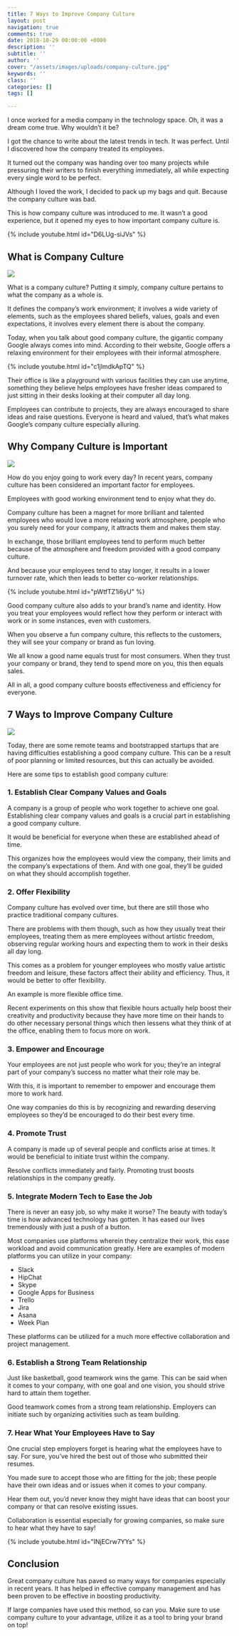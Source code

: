 ```yaml
---
title: 7 Ways to Improve Company Culture
layout: post
navigation: true
comments: true
date: 2018-10-29 00:00:00 +0000
description: ''
subtitle: ''
author: ''
cover: "/assets/images/uploads/company-culture.jpg"
keywords: ''
class: ''
categories: []
tags: []

---
```

I once worked for a media company in the technology space. Oh, it was a dream come true. Why wouldn’t it be?

I got the chance to write about the latest trends in tech. It was perfect. Until I discovered how the company treated its employees.

It turned out the company was handing over too many projects while pressuring their writers to finish everything immediately, all while expecting every single word to be perfect.

Although I loved the work, I decided to pack up my bags and quit. Because the company culture was bad.

This is how company culture was introduced to me. It wasn’t a good experience, but it opened my eyes to how important company culture is.

{% include youtube.html id="D6LUg-siJVs" %}

## What is Company Culture

![](/assets/images/uploads/company-culture-1.png)

What is a company culture? Putting it simply, company culture pertains to what the company as a whole is.

It defines the company’s work environment; it involves a wide variety of elements, such as the employees shared beliefs, values, goals and even expectations, it involves every element there is about the company.

Today, when you talk about good company culture, the gigantic company Google always comes into mind. According to their website, Google offers a relaxing environment for their employees with their informal atmosphere. 

{% include youtube.html id="c1jlmdkApTQ" %}

Their office is like a playground with various facilities they can use anytime, something they believe helps employees have fresher ideas compared to just sitting in their desks looking at their computer all day long.

Employees can contribute to projects, they are always encouraged to share ideas and raise questions. Everyone is heard and valued, that’s what makes Google’s company culture especially alluring.

## Why Company Culture is Important

![](/assets/images/uploads/company-culture-2.png)

How do you enjoy going to work every day? In recent years, company culture has been considered an important factor for employees. 

Employees with good working environment tend to enjoy what they do. 

Company culture has been a magnet for more brilliant and talented employees who would love a more relaxing work atmosphere, people who you surely need for your company, it attracts them and makes them stay.

In exchange, those brilliant employees tend to perform much better because of the atmosphere and freedom provided with a good company culture.

And because your employees tend to stay longer, it results in a lower turnover rate, which then leads to better co-worker relationships.

{% include youtube.html id="pWtfTZ1i6yU" %}

Good company culture also adds to your brand’s name and identity. How you treat your employees would reflect how they perform or interact with work or in some instances, even with customers.

When you observe a fun company culture, this reflects to the customers, they will see your company or brand as fun loving. 

We all know a good name equals trust for most consumers. When they trust your company or brand, they tend to spend more on you, this then equals sales.

All in all, a good company culture boosts effectiveness and efficiency for everyone.

## 7 Ways to Improve Company Culture

![](/assets/images/uploads/company-culture-3.png)

Today, there are some remote teams and bootstrapped startups that are having difficulties establishing a good company culture. This can be a result of poor planning or limited resources, but this can actually be avoided.

Here are some tips to establish good company culture:

### 1. Establish Clear Company Values and Goals

A company is a group of people who work together to achieve one goal. Establishing clear company values and goals is a crucial part in establishing a good company culture. 

It would be beneficial for everyone when these are established ahead of time.

This organizes how the employees would view the company, their limits and the company’s expectations of them. And with one goal, they’ll be guided on what they should accomplish together.

### 2. Offer Flexibility

Company culture has evolved over time, but there are still those who practice traditional company cultures. 

There are problems with them though, such as how they usually treat their employees, treating them as mere employees without artistic freedom, observing regular working hours and expecting them to work in their desks all day long.

This comes as a problem for younger employees who mostly value artistic freedom and leisure, these factors affect their ability and efficiency. Thus, it would be better to offer flexibility.

An example is more flexible office time. 

Recent experiments on this show that flexible hours actually help boost their creativity and productivity because they have more time on their hands to do other necessary personal things which then lessens what they think of at the office, enabling them to focus more on work.

### 3. Empower and Encourage

Your employees are not just people who work for you; they’re an integral part of your company’s success no matter what their role may be.

With this, it is important to remember to empower and encourage them more to work hard. 

One way companies do this is by recognizing and rewarding deserving employees so they’d be encouraged to do their best every time.

### 4. Promote Trust

A company is made up of several people and conflicts arise at times. It would be beneficial to initiate trust within the company. 

Resolve conflicts immediately and fairly. Promoting trust boosts relationships in the company greatly.

### 5. Integrate Modern Tech to Ease the Job

There is never an easy job, so why make it worse? The beauty with today’s time is how advanced technology has gotten. It has eased our lives tremendously with just a push of a button.

Most companies use platforms wherein they centralize their work, this ease workload and avoid communication greatly. Here are examples of modern platforms you can utilize in your company:

* Slack
* HipChat
* Skype
* Google Apps for Business
* Trello
* Jira
* Asana
* Week Plan

These platforms can be utilized for a much more effective collaboration and project management.

### 6. Establish a Strong Team Relationship

Just like basketball, good teamwork wins the game. This can be said when it comes to your company, with one goal and one vision, you should strive hard to attain them together. 

Good teamwork comes from a strong team relationship. Employers can initiate such by organizing activities such as team building.

### 7. Hear What Your Employees Have to Say

One crucial step employers forget is hearing what the employees have to say. For sure, you’ve hired the best out of those who submitted their resumes. 

You made sure to accept those who are fitting for the job; these people have their own ideas and or issues when it comes to your company.

Hear them out, you’d never know they might have ideas that can boost your company or that can resolve existing issues. 

Collaboration is essential especially for growing companies, so make sure to hear what they have to say!

{% include youtube.html id="INjECrw7YYs" %}

## Conclusion

Great company culture has paved so many ways for companies especially in recent years. It has helped in effective company management and has been proven to be effective in boosting productivity. 

If large companies have used this method, so can you. Make sure to use company culture to your advantage, utilize it as a tool to bring your brand on top!
